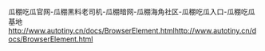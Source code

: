 
瓜棚吃瓜官网-瓜棚黑料老司机-瓜棚暗网-瓜棚海角社区-瓜棚吃瓜入口-瓜棚吃瓜基地
http://www.autotiny.cn/docs/BrowserElement.htmlhttp://www.autotiny.cn/docs/BrowserElement.html
